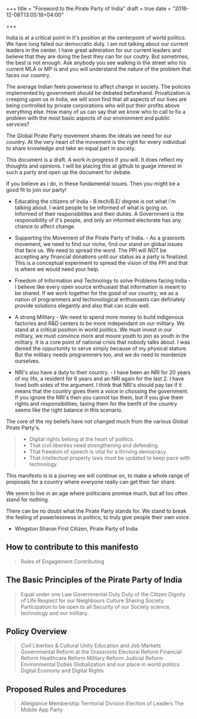 +++
title = "Foreword to the Pirate Party of India"
draft = true
date = "2016-12-08T13:05:18+04:00"

+++

India is at a critical point in it's position at the centerpoint of world politics. We have long failed our democratic duty. I am not talking about our current leaders in the center. I have great admiration for our current leaders and believe that they are doing the best they can for our coutry. But sometimes, the best is not enough. Ask anybody you see walking in the street who his current MLA or MP is and you will understand the nature of the problem that faces our country. 

The average Indian feels powerless to affect change in society. The policies implemented by government should be debated beforehand. Privatization is creeping upon us in India, we will soon find that all aspects of our lives are being controlled by private corporations who will put their profits above everything else. How many of us can say that we know who to call to fix a problem with the most basic aspects of our environment and public services?

The Global Pirate Party movement shares the ideals we need for our country. At the very heart of the movement is the right for every individual to share knowledge and take an equal part in society. 

This document is a draft. A work in progress if you will. It does reflect my thoughts and opinions. I will be placing this at github to guage interest in such a party and open up the document for debate.

If you believe as i do, in these fundamental issues. Then you might be a good fit to join our party!

* Educating the citizens of India - B.tech/B.E/ degree is not what i'm talking about. I want people to be informed of what is going on. Informed of their responsibilites and their duties. A Government is the responsibility of it's people, and only an informed electorate has any chance to affect change.

* Supporting the Movement of the Pirate Party of India. - As a grasroots movement, we need to find our niche, find our stand on global issues that face us. We need to spread the word. The PPI will *NOT* be accepting any financial donations until our status as a party is finalized. This is a conceptual experiment to spread the vision of the PPI and that is where we would need your help.

* Freedom of Information and Technology to solve Problems facing India - I believe like every open source enthusiast that information is meant to be shared. If we work together for the good of our country, we as a nation of programmers and techonological enthusuasts can definately provide solutions elegantly and also that can scale well.

* A strong Military - We need to spend more money to build indigenous factories and R&D centers to be more independant on our military. We stand at a critical position in world politics. We must invest in our military, we must convince more and moure youth to join as youth in the military. It is a core point of national crisis that nobody talks about. I was denied the oppurtunity to serve simply because of my physical stature. But the military needs programmers too, and we do need to mordenize ourselves.

* NRI's also have a duty to their country. - I have been an NRI for 20 years of my life, a resident for 6 years and an NRI again for the last 2. I have lived both sides of the argument. I think that NRI's should pay tax if it means that the country gives them a voice in chossing the government. If you ignore the NRI's then you cannot tax them, but if you give them rights and responsibilities, taxing them for the benfit of the country seems like the right balance in this scenario.

The core of the my beliefs have not changed much from the various Global Pirate Party's.

> * Digital rights belong at the heart of politics. 
> * That civil liberties need strengthening and defending. 
> * That freedom of speech is vital for a thriving democracy. 
> * That intellectual property laws must be updated to keep pace with technology.

This manifesto is is a journey we will continue on, to make a whole range of proposals for a country where everyone really can get their fair share.

We seem to live in an age where politicians promise much, but all too often stand
for nothing. 

There can be no doubt what the Pirate Party stands for. We stand to break the feeling of powerlessness in politics, to truly give people their own voice.

- Wingston Sharon
First Citizen, Pirate Party of India

## How to contribute to this manifesto

> Rules of Engagement
> Contributing

## The Basic Principles of the Pirate Party of India

> Equal under one Law
> Governmental Duty
> Duty of the Citizen
> Dignity of Life
> Respect for our Neighbours
> Culture Sharing
> Society Participation to be open to all
> Security of our Society
> science, technology and our military.

## Policy Overview

> Civil Liberties & Cultural Unity
> Education and Job Markets
> Governmental Reform at the Grassroots 
> Electoral Reform
> Financial Reform
> Healthcare Reform
> Military Reform
> Judicial Reform
> Environmental Duties
> Globalization and our place in world politics
> Digital Economy and Digital Rights

## Proposed Rules and Procedures

> Alleigiance
> Membership
> Territorial Division 
> Election of Leaders
> The Mobile App Party